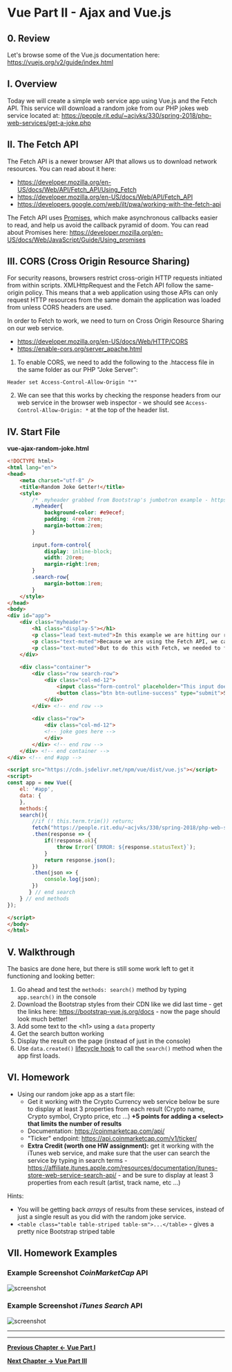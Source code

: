 # Vue Part II - Ajax and Vue.js

## 0. Review
Let's browse some of the Vue.js documentation here: https://vuejs.org/v2/guide/index.html

## I. Overview
Today we will create a simple web service app using Vue.js and the Fetch API. This service will download a random joke from our PHP jokes web service located at: https://people.rit.edu/~acjvks/330/spring-2018/php-web-services/get-a-joke.php

## II. The Fetch API
The Fetch API is a newer browser API that allows us to download network resources. You can read about it here:

- https://developer.mozilla.org/en-US/docs/Web/API/Fetch_API/Using_Fetch
- https://developer.mozilla.org/en-US/docs/Web/API/Fetch_API
- https://developers.google.com/web/ilt/pwa/working-with-the-fetch-api

The Fetch API uses [Promises](https://developer.mozilla.org/en-US/docs/Web/JavaScript/Reference/Global_Objects/Promise), which make asynchronous callbacks easier to read, and help us avoid the callback pyramid of doom. You can read about Promises here: https://developer.mozilla.org/en-US/docs/Web/JavaScript/Guide/Using_promises


## III. CORS (Cross Origin Resource Sharing)
For security reasons, browsers restrict cross-origin HTTP requests initiated from within scripts. XMLHttpRequest and the Fetch API follow the same-origin policy. This means that a web application using those APIs can only request HTTP resources from the same domain the application was loaded from unless CORS headers are used.

In order to Fetch to work, we need to turn on Cross Origin Resource Sharing on our web service. 

- https://developer.mozilla.org/en-US/docs/Web/HTTP/CORS
- https://enable-cors.org/server_apache.html

1. To enable CORS, we need to add the following to the .htaccess file in the same folder as our PHP "Joke Server":

`Header set Access-Control-Allow-Origin "*"`

2. We can see that this works by checking the response headers from our web service in the browser web inspector - we should see `Access-Control-Allow-Origin: *` at the top of the header list.

## IV. Start File 

**vue-ajax-random-joke.html**
```html
<!DOCTYPE html>
<html lang="en">
<head>
	<meta charset="utf-8" />
	<title>Random Joke Getter!</title>
	<style>
		/* .myheader grabbed from Bootstrap's jumbotron example - https://getbootstrap.com/docs/4.0/examples/jumbotron/ */
		.myheader{
			background-color: #e9ecef;
			padding: 4rem 2rem;
			margin-bottom:2rem;
		}
		
		input.form-control{
			display: inline-block;
			width: 20rem;
			margin-right:1rem;
		}
		.search-row{
			margin-bottom:1rem;
		}
	</style>
</head>
<body>
<div id="app">
	<div class="myheader">
		<h1 class="display-5"></h1>
		<p class="lead text-muted">In this example we are hitting our random joke web service located at: https://people.rit.edu/~acjvks/330/spring-2018/php-web-services/get-a-joke.php.</p>
		<p class="text-muted">Because we are using the Fetch API, we can download ordinary JSON, rather than JSON-P.</p>
		<p class="text-muted">But to do this with Fetch, we needed to first handle the CORS issue by setting the <code>Access-Control-Allow-Origin</code> header on banjo.</p>
	</div>			
	
	<div class="container">
		<div class="row search-row">
			<div class="col-md-12">
				<input class="form-control" placeholder="This input does nothing for now">
				<button class="btn btn-outline-success" type="submit">Search</button>
			</div>
		</div> <!-- end row -->
		
		<div class="row">
			<div class="col-md-12">
			<!-- joke goes here -->
			</div>
		</div> <!-- end row -->
	</div> <!-- end container -->	
</div> <!-- end #app -->

<script src="https://cdn.jsdelivr.net/npm/vue/dist/vue.js"></script>
<script>
const app = new Vue({
	el: '#app',
	data: {
	},
	methods:{
	search(){
		//if (! this.term.trim()) return;
		fetch("https://people.rit.edu/~acjvks/330/spring-2018/php-web-services/get-a-joke.php")
		.then(response => {
			if(!response.ok){
				throw Error(`ERROR: ${response.statusText}`);
			}
			return response.json();
		})
		.then(json => {	
			console.log(json);
		})
	   } // end search
	} // end methods
});

</script>
</body>
</html>
```

## V. Walkthrough

The basics are done here, but there is still some work left to get it functioning and looking better:

1. Go ahead and test the `methods: search()` method by typing `app.search()` in the console
1. Download the Bootstrap styles from their CDN like we did last time - get the links here: https://bootstrap-vue.js.org/docs - now the page should look much better!
1. Add some text to the &lt;h1> using a `data` property
1. Get the search button working
1. Display the result on the page (instead of just in the console)
1. Use `data.created()` [lifecycle hook](https://vuejs.org/v2/api/#Options-Lifecycle-Hooks) to call the `search()` method when the app first loads.


## VI. Homework
- Using our random joke app as a start file:
    - Get it working with the Crypto Currency web service below be sure to display at least 3 properties from each result (Crypto name, Crypto symbol, Crypto price, etc ...) **+5 points for adding a &lt;select> that limits the number of results**
    - Documentation: https://coinmarketcap.com/api/
    - "Ticker" endpoint: https://api.coinmarketcap.com/v1/ticker/
    - **Extra Credit (worth one HW assignment):** get it working with the iTunes web service, and make sure that the user can search the service by typing in search terms - https://affiliate.itunes.apple.com/resources/documentation/itunes-store-web-service-search-api/ - and be sure to display at least 3 properties from each result (artist, track name, etc ...)

Hints:
- You will be getting back *arrays* of results from these services, instead of just a single result as you did with the random joke service.
- `<table class="table table-striped table-sm">...</table>` - gives a pretty nice Bootstrap striped table

## VII. Homework Examples

### Example Screenshot *CoinMarketCap* API

![screenshot](./_images/vue-ajax-1.jpg)

### Example Screenshot *iTunes Search* API

![screenshot](./_images/vue-ajax-2.jpg)

<hr><hr>

**[Previous Chapter <- Vue Part I](vue-1.md)**

**[Next Chapter -> Vue Part III](vue-3.md)**
